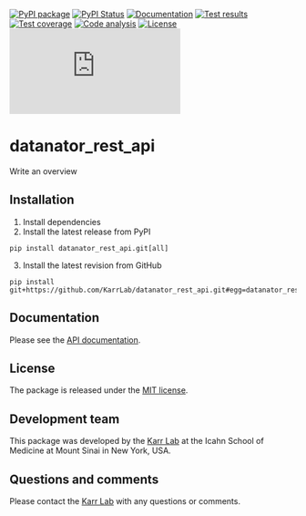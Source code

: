 [![PyPI package](https://img.shields.io/pypi/v/datanator_rest_api.svg)](https://pypi.python.org/pypi/datanator_rest_api)
[![PyPI Status](https://img.shields.io/pypi/status/openapi-spec-validator.svg)](https://pypi.python.org/pypi/datanator_rest_api)
[![Documentation](https://readthedocs.org/projects/datanator-rest-api/badge/?version=latest)](https://docs.karrlab.org/datanator_rest_api)
[![Test results](https://circleci.com/gh/KarrLab/datanator_rest_api.svg?style=shield)](https://circleci.com/gh/KarrLab/datanator_rest_api)
[![Test coverage](https://coveralls.io/repos/github/KarrLab/datanator_rest_api/badge.svg)](https://coveralls.io/github/KarrLab/datanator_rest_api)
[![Code analysis](https://api.codeclimate.com/v1/badges/10bcdc95a7a940c729be/maintainability)](https://codeclimate.com/github/KarrLab/datanator_rest_api)
[![License](https://img.shields.io/github/license/KarrLab/datanator_rest_api.svg)](LICENSE)
![Analytics](https://ga-beacon.appspot.com/UA-86759801-1/datanator_rest_api/README.md?pixel)

# datanator_rest_api

Write an overview

## Installation
1. Install dependencies
2. Install the latest release from PyPI
  ```
  pip install datanator_rest_api.git[all]
  ```
3. Install the latest revision from GitHub
  ```
  pip install git+https://github.com/KarrLab/datanator_rest_api.git#egg=datanator_rest_api[all]
  ```

## Documentation
Please see the [API documentation](https://docs.karrlab.org/datanator_rest_api).

## License
The package is released under the [MIT license](LICENSE).

## Development team
This package was developed by the [Karr Lab](https://www.karrlab.org) at the Icahn School of Medicine at Mount Sinai in New York, USA.

## Questions and comments
Please contact the [Karr Lab](mailto:info@karrlab.org) with any questions or comments.

